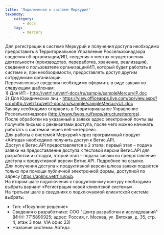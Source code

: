 ```yaml
---
title: 'Подключение к системе Меркурий'
taxonomy:
    category:
        - docs
    tag:
        - mercury
---
```


<p style="text-align: left;">Для регистрации в системе Меркурий и получения доступа необходимо предоставить в Территориальное Управление Россельхознадзора сведения об организации/ИП, сведения о местах осуществления деятельности (производство, переработка, хранение, реализация), сведения о пользователе организации/ИП, который будет работать в системе и, при необходимости, предоставлять доступ другим сотрудникам организации.<br />Перечисленные сведения необходимо оформить в виде заявки по следующим шаблонам:<br />1) Для ИП - <a href="http://vetrf.ru/vetrf-docs/ru/sample/sampleMercuryIP.doc">http://vetrf.ru/vetrf-docs/ru/sample/sampleMercuryIP.doc</a><br />2) Для Юридических лиц - <a href="https://view.officeapps.live.com/op/view.aspx?src=http://vetrf.ru/vetrf-docs/ru/sample/sampleMercuryUL.doc">https://view.officeapps.live.com/op/view.aspx?src=http://vetrf.ru/vetrf-docs/ru/sample/sampleMercuryUL.doc</a><br />Заявку необходимо отправить в Территориальное Управление Россельхознадзора (<a href="http://www.fsvps.ru/fsvps/structure/terorgs">http://www.fsvps.ru/fsvps/structure/terorgs</a>).<br />После обработки на указанный в заявке адрес электронной почты вы получите письмо с реквизитами доступа, после чего можно начинать работать с системой через веб-интерфейс.<br />Для работы с системой Меркурий через программный продукт &laquo;Айтида&raquo; необходимо получить доступ к Ветис.API.<br />Доступ к Ветис.API предоставляется в 2 этапа: первый этап &ndash; подача заявки на предоставление доступа к тестовой версии Ветис.API для разработки и отладки, второй этап &ndash; подача заявки на предоставление доступа к продуктивной версии Ветис.API. Подробнее по ссылке.<br />Для получения доступа к продуктивной версии шлюза заявки подаются только при помощи публичной электронной формы, доступной по адресу <a href="https://aplms.vetrf.ru/pub">https://aplms.vetrf.ru/pub</a>.<br />На втором шаге подключения к продуктивному контуру необходимо выбрать вариант &laquo;Регистрация новой клиентской системы&raquo;.<br />На третьем шаге в сведениях о подключаемой клиентской системе выбрать:</p>
<ul>
<li style="text-align: left;">Тип: &laquo;Покупное решение&raquo;</li>
<li style="text-align: left;">Сведения о разработчике: ООО "Центр разработки и исследований" (ИНН: 7715890925; адрес: Россия, г. Москва, ул. Вятская, д. 35, стр. 4, этаж 3 пом. VIА офис 33)</li>
<li style="text-align: left;">Название системы: Айтида</li>
</ul>